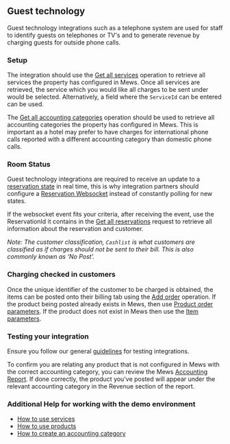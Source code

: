 ## Guest technology

Guest technology integrations such as a telephone system are used for staff to identify guests on telephones or TV's and to generate revenue by charging guests for outside phone calls.

### Setup

The integration should use the [Get all services](../operations/services.md#get-all-services) operation to retrieve all services the property has configured in Mews. Once all services are retrieved, the service which you would like all charges to be sent under would be selected. Alternatively, a field where the `ServiceId` can be entered can be used.

The [Get all accounting categories](../operations/accountingcategories.md#get-all-accounting-categories) operation should be used to retrieve all accounting categories the property has configured in Mews. This is important as a hotel may prefer to have charges for international phone calls reported with a different accounting category than domestic phone calls.

### Room Status

Guest technology integrations are required to receive an update to a [reservation state](../operations/reservations.md#reservation-state) in real time, this is why integration partners should configure a [Reservation Websocket](../websockets/README.md#reservation-event) instead of constantly polling for new states.

If the websocket event fits your criteria, after receiving the event, use the ReservationId it contains in the [Get all reservations](../operations/reservations.md#get-all-reservations) request to retrieve all information about the reservation and customer.

*Note: The customer classification, `Cashlist` is what customers are classified as if charges should not be sent to their bill. This is also commonly known as ‘No Post’.*

### Charging checked in customers

Once the unique identifier of the customer to be charged is obtained, the items can be posted onto their billing tab using the [Add order](../operations/orders.md#add-order) operation. If the product being posted already exists in Mews, then use [Product order parameters](../operations/orders.md#product-order-parameters). If the product does not exist in Mews then use the [Item parameters](../operations/orders.md#item-parameters). 

### Testing your integration

Ensure you follow our general [guidelines](../guidelines) for testing integrations.

To confirm you are relating any product that is not configured in Mews with the correct accounting category, you can review the Mews [Accounting Report](https://help.mews.com/s/article/accounting-report?language=en_US). If done correctly, the product you've posted will appear under the relevant accounting category in the Revenue section of the report.

### Additional Help for working with the demo environment

- [How to use services](https://help.mews.com/s/article/understanding-services?language=en_US)
- [How to use products](https://help.mews.com/s/article/create-or-delete-a-product?language=en_US)
- [How to create an accounting category](https://help.mews.com/s/article/create-an-accounting-category?language=en_US)

